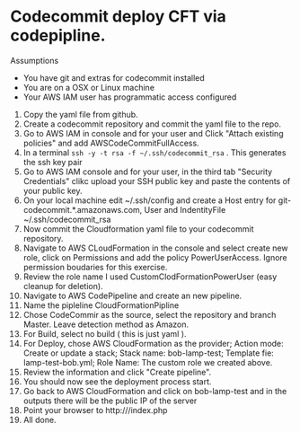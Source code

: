 # Codecommit deploy CFT via codepipline.

Assumptions
 - You have git and extras for codecommit installed
 - You are on a OSX or Linux machine
 - Your AWS IAM user has programmatic access configured

1. Copy the yaml file from github.
2. Create a codecommit repository and commit the yaml file to the repo.
3. Go to AWS IAM in console and for your user and Click "Attach existing policies" and add AWSCodeCommitFullAccess.
4. In a terminal ``` ssh -y -t rsa -f ~/.ssh/codecommit_rsa ``` . This generates the ssh key pair
5. Go to AWS IAM console and for your user, in the third tab "Security Credentials" clikc upload your SSH public key and paste the contents of your public key.
6. On your local machine edit ~/.ssh/config  and create a Host entry for git-codecommit.*.amazonaws.com, User <your USER-KEY-ID> and IndentityFile ~/.ssh/codecommit_rsa
7. Now commit the Cloudformation yaml file to your codecommit repository.
8. Navigate to AWS CLoudFormation in the console and select create new role, click on Permissions and add the policy PowerUserAccess. Ignore permission boudaries for this exercise.
9. Review the role name I used CustomClodFormationPowerUser (easy cleanup for deletion).
10. Navigate to AWS CodePipeline and create an new pipeline.
11. Name the pipleline CloudFormationPipline
12. Chose CodeCommir as the source, select the repository and branch Master.  Leave detection method as Amazon.
13. For Build, select no build ( this is just yaml ).
14. For Deploy, chose AWS CloudFormation as the provider; Action mode: Create or update a stack; Stack name: bob-lamp-test; Template fie: lamp-test-bob.yml; Role Name: The custom role we created above.
15. Review the information and click "Create pipeline".
16. You should now see the deployment process start.
17. Go back to AWS CloudFormation and click on bob-lamp-test and in the outputs there will be the public IP of the server
18. Point your browser to http://<public IP>/index.php
19. All done.
